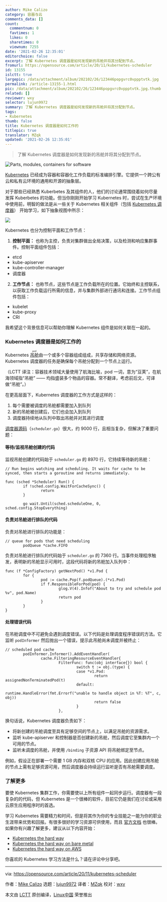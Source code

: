 ```yaml
---
author: Mike Calizo
category: 容器与云
comments_data: []
count:
  commentnum: 0
  favtimes: 1
  likes: 0
  sharetimes: 0
  viewnum: 7255
date: '2021-02-26 12:35:01'
editorchoice: false
excerpt: 了解 Kubernetes 调度器是如何发现新的吊舱并将其分配到节点。
fromurl: https://opensource.com/article/20/11/kubernetes-scheduler
id: 13155
islctt: true
largepic: /data/attachment/album/202102/26/123446popgvrc0vppptvtk.jpg
permalink: /article-13155-1.html
pic: /data/attachment/album/202102/26/123446popgvrc0vppptvtk.jpg.thumb.jpg
related: []
reviewer: wxy
selector: lujun9972
summary: 了解 Kubernetes 调度器是如何发现新的吊舱并将其分配到节点。
tags:
- Kubernetes
thumb: false
title: Kubernetes 调度器是如何工作的
titlepic: true
translator: MZqk
updated: '2021-02-26 12:35:01'
---
```



> 
> 了解 Kubernetes 调度器是如何发现新的吊舱并将其分配到节点。
> 
> 
> 


![](/data/attachment/album/202102/26/123446popgvrc0vppptvtk.jpg "Parts, modules, containers for software")


[Kubernetes](https://kubernetes.io/) 已经成为容器和容器化工作负载的标准编排引擎。它提供一个跨公有云和私有云环境的通用和开源的抽象层。


对于那些已经熟悉 Kuberbetes 及其组件的人，他们的讨论通常围绕着如何尽量发挥 Kuberbetes 的功能。但当你刚刚开始学习 Kubernetes 时，尝试在生产环境中使用前，明智的做法是从一些关于 Kubernetes 相关组件（包括 [Kubernetes 调度器](https://kubernetes.io/docs/concepts/scheduling-eviction/kube-scheduler/)） 开始学习，如下抽象视图中所示：


![](/data/attachment/album/202102/26/123502gj4x8x7vg35y88vb.png)


Kubernetes 也分为控制平面和工作节点：


1. **控制平面：** 也称为主控，负责对集群做出全局决策，以及检测和响应集群事件。控制平面组件包括：


* etcd
* kube-apiserver
* kube-controller-manager
* 调度器


2. **工作节点：** 也称节点，这些节点是工作负载所在的位置。它始终和主控联系，以获取工作负载运行所需的信息，并与集群外部进行通讯和连接。工作节点组件包括：


* kubelet
* kube-proxy
* CRI


我希望这个背景信息可以帮助你理解 Kubernetes 组件是如何关联在一起的。


### Kubernetes 调度器是如何工作的


Kubernetes <ruby> <a href="https://kubernetes.io/docs/concepts/workloads/pods/">  吊舱 </a> <rt>  pod </rt></ruby> 由一个或多个容器组成组成，共享存储和网络资源。Kubernetes 调度器的任务是确保每个吊舱分配到一个节点上运行。


（LCTT 译注：容器技术领域大量使用了航海比喻，pod 一词，意为“豆荚”，在航海领域指“吊舱” —— 均指盛装多个物品的容器。常不翻译，考虑前后文，可译做“吊舱”。）


在更高层面下，Kubernetes 调度器的工作方式是这样的：


1. 每个需要被调度的吊舱都需要加入到队列
2. 新的吊舱被创建后，它们也会加入到队列
3. 调度器持续地从队列中取出吊舱并对其进行调度


[调度器源码](https://github.com/kubernetes/kubernetes/blob/e4551d50e57c089aab6f67333412d3ca64bc09ae/plugin/pkg/scheduler/scheduler.go)（`scheduler.go`）很大，约 9000 行，且相当复杂，但解决了重要问题：


#### 等待/监视吊舱创建的代码


监视吊舱创建的代码始于 `scheduler.go` 的 8970 行，它持续等待新的吊舱：



```
// Run begins watching and scheduling. It waits for cache to be synced, then starts a goroutine and returns immediately.

func (sched *Scheduler) Run() {
        if !sched.config.WaitForCacheSync() {
                return
        }

        go wait.Until(sched.scheduleOne, 0, sched.config.StopEverything)

```

#### 负责对吊舱进行排队的代码


负责对吊舱进行排队的功能是：



```
// queue for pods that need scheduling
        podQueue *cache.FIFO

```

负责对吊舱进行排队的代码始于 `scheduler.go` 的 7360 行。当事件处理程序触发，表明新的吊舱显示可用时，这段代码将新的吊舱加入队列中：



```
func (f *ConfigFactory) getNextPod() *v1.Pod {
        for {
                pod := cache.Pop(f.podQueue).(*v1.Pod)
                if f.ResponsibleForPod(pod) {
                        glog.V(4).Infof("About to try and schedule pod %v", pod.Name)
                        return pod
                }
        }
}

```

#### 处理错误代码


在吊舱调度中不可避免会遇到调度错误。以下代码是处理调度程序错误的方法。它监听 `podInformer` 然后抛出一个错误，提示此吊舱尚未调度并被终止：



```
// scheduled pod cache
        podInformer.Informer().AddEventHandler(
                cache.FilteringResourceEventHandler{
                        FilterFunc: func(obj interface{}) bool {
                                switch t := obj.(type) {
                                case *v1.Pod:
                                        return assignedNonTerminatedPod(t)
                                default:
                                        runtime.HandleError(fmt.Errorf("unable to handle object in %T: %T", c, obj))
                                        return false
                                }
                        },

```

换句话说，Kubernetes 调度器负责如下：


* 将新创建的吊舱调度至具有足够空间的节点上，以满足吊舱的资源需求。
* 监听 kube-apiserver 和控制器是否创建新的吊舱，然后调度它至集群内一个可用的节点。
* 监听未调度的吊舱，并使用 `/binding` 子资源 API 将吊舱绑定至节点。


例如，假设正在部署一个需要 1 GB 内存和双核 CPU 的应用。因此创建应用吊舱的节点上需有足够资源可用，然后调度器会持续运行监听是否有吊舱需要调度。


### 了解更多


要使 Kubernetes 集群工作，你需要使以上所有组件一起同步运行。调度器有一段复杂的的代码，但 Kubernetes 是一个很棒的软件，目前它仍是我们在讨论或采用云原生应用程序时的首选。


学习 Kubernetes 需要精力和时间，但是将其作为你的专业技能之一能为你的职业生涯带来优势和回报。有很多很好的学习资源可供使用，而且 [官方文档](https://kubernetes.io/docs/home/) 也很棒。如果你有兴趣了解更多，建议从以下内容开始：


* [Kubernetes the hard way](https://github.com/kelseyhightower/kubernetes-the-hard-way)
* [Kubernetes the hard way on bare metal](https://github.com/Praqma/LearnKubernetes/blob/master/kamran/Kubernetes-The-Hard-Way-on-BareMetal.md)
* [Kubernetes the hard way on AWS](https://github.com/Praqma/LearnKubernetes/blob/master/kamran/Kubernetes-The-Hard-Way-on-AWS.md)


你喜欢的 Kubernetes 学习方法是什么？请在评论中分享吧。




---


via: <https://opensource.com/article/20/11/kubernetes-scheduler>


作者：[Mike Calizo](https://opensource.com/users/mcalizo) 选题：[lujun9972](https://github.com/lujun9972) 译者：[MZqk](https://github.com/MZqk) 校对：[wxy](https://github.com/wxy)


本文由 [LCTT](https://github.com/LCTT/TranslateProject) 原创编译，[Linux中国](https://linux.cn/) 荣誉推出